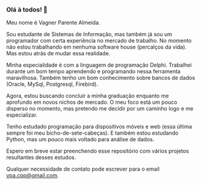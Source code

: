### Olá à todos! 👋

Meu nome é Vagner Parente Almeida.


Sou estudante de Sistemas de Informação, mas também já sou um programador com certa experiência no mercado de trabalho. No momento não estou trabalhando em nenhuma software house (percalços da vida). Mas estou atrás de mudar essa realidade.

Minha especialidade é com a linguagem de programação Delphi. Trabalhei durante um bom tempo aprendendo e programando nessa ferramenta maravilhosa. Também tenho um bom conhecimento sobre bancos de dados (Oracle, MySql, Postgresql, Firebird).

Agora, estou buscando concluir a minha graduação enquanto me aprofundo em novos nichos de mercado. O meu foco está um pouco disperso no momento, mas pretendo me decidir por um caminho logo e me especializar.

Tenho estudado programação para dispositivos móveis e web (essa última sempre foi meu bicho-de-sete-cabeças). E também estou estudando Python, mas um pouco mais voltado para análise de dados.

Espero em breve estar preenchendo esse repositório com vários projetos resultantes desses estudos.

Qualquer necessidade de contato pode escrever para o email vpa.cpp@gmail.com.

<!--
**vpalmeida/vpalmeida** is a ✨ _special_ ✨ repository because its `README.md` (this file) appears on your GitHub profile.

Here are some ideas to get you started:

- 🔭 I’m currently working on ...
- 🌱 I’m currently learning ...
- 👯 I’m looking to collaborate on ...
- 🤔 I’m looking for help with ...
- 💬 Ask me about ...
- 📫 How to reach me: ...
- 😄 Pronouns: ...
- ⚡ Fun fact: ...
-->
